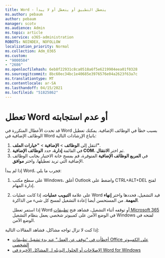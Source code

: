 ```yaml
---
title: Word - يتعطل التطبيق أو يتعطل أو لا يبدأ
ms.author: pebaum
author: pebaum
manager: scotv
ms.audience: Admin
ms.topic: article
ms.service: o365-administration
ROBOTS: NOINDEX, NOFOLLOW
localization_priority: Normal
ms.collection: Adm_O365
ms.custom:
- "9000584"
- "2686"
ms.openlocfilehash: 6eb8f22931c8ca0518a6f5e6219904eea01f0328
ms.sourcegitcommit: 8bc60ec34bc1e40685e3976576e04a2623f63a7c
ms.translationtype: MT
ms.contentlocale: ar-SA
ms.lasthandoff: 04/15/2021
ms.locfileid: "51825862"
---
```

# <a name="word-crashes-or-doesnt-respond"></a>تعطل Word أو عدم استجابته

قد تحدث الأعطال المتكررة في Word بسبب خطأ في الوظائف الإضافية. يمكنك تعطيل الوظائف الإضافية في Word باتباع الإرشادات التالية:

1. انتقل إلى **الوظائف**  >  **الإضافية**  >  **"خيارات الملف"**.
2. في القائمة **إدارة،** حدد **الوظائف الإضافية COM**، ثم اختر **الانتقال**.
3. في **المربع الوظائف الإضافية** المتوفرة، قم بمسح خانة الاختيار بجانب الوظائف الإضافية التي تريد تعطيلها، واختر **موافق**.

إذا لم يبدأ Word، فجرب ما يلي:

1.   على سطح مكتب Windows، أغلق Outlook واضغط على CTRL+ALT+DEL لفتح إدارة المهام. 
2. على علامة **التبويب عمليات،** إذا كانت عمليات Word قيد التشغيل، فحددها واختر **إنهاء المهمة**. من المستحسن أيضا إعادة التشغيل لمسح كل شيء من الذاكرة.

    إذا استمر تعطل Word أو توقفه أثناء التشغيل، فشاهد فتح [تطبيقات Microsoft 365](https://support.office.com/article/Open-Office-apps-in-safe-mode-on-a-Windows-PC-dedf944a-5f4b-4afb-a453-528af4f7ac72) في الوضع الآمن على كمبيوتر شخصي يعمل بنظام التشغيل Windows لفتحه في الوضع الآمن.

إذا كنت لا تزال تواجه مشاكل، فشاهد المقالات التالية: 
- [أخطأت في "توقف عن العمل" عند بدء تشغيل تطبيقات Office على الكمبيوتر الشخصي](https://support.office.com/article/52bd7985-4e99-4a35-84c8-2d9b8301a2fa)
- [الإصلاحات أو الحلول البديله ل المشاكل الأخيرة في Word for Windows](https://support.office.com/article/bf6bf17c-2807-4871-83ce-e337ae8f0b86)